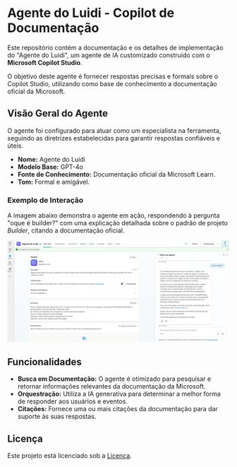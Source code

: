 # Agente do Luidi - Copilot de Documentação

Este repositório contém a documentação e os detalhes de implementação do "Agente do Luidi", um agente de IA customizado construído com o **Microsoft Copilot Studio**.

O objetivo deste agente é fornecer respostas precisas e formais sobre o Copilot Studio, utilizando como base de conhecimento a documentação oficial da Microsoft.

## Visão Geral do Agente

O agente foi configurado para atuar como um especialista na ferramenta, seguindo as diretrizes estabelecidas para garantir respostas confiáveis e úteis.

-   **Nome:** Agente do Luidi
-   **Modelo Base:** GPT-4o
-   **Fonte de Conhecimento:** Documentação oficial da Microsoft Learn.
-   **Tom:** Formal e amigável.

### Exemplo de Interação

A imagem abaixo demonstra o agente em ação, respondendo à pergunta "oque é builder?" com uma explicação detalhada sobre o padrão de projeto *Builder*, citando a documentação oficial.

![Configuração do Agente no Copilot Studio](image0505.png)

## Funcionalidades

-   **Busca em Documentação:** O agente é otimizado para pesquisar e retornar informações relevantes da documentação da Microsoft.
-   **Orquestração:** Utiliza a IA generativa para determinar a melhor forma de responder aos usuários e eventos.
-   **Citações:** Fornece uma ou mais citações da documentação para dar suporte às suas respostas.

## Licença

Este projeto está licenciado sob a [Licença](LICENSE).
